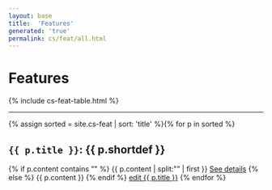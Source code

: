 ```yaml
---
layout: base
title:  'Features'
generated: 'true'
permalink: cs/feat/all.html
---
```


# Features

{% include cs-feat-table.html %}

----------

{% assign sorted = site.cs-feat | sort: 'title' %}{% for p in sorted %}
<a id="al-cs-feat/{{ p.title }}" class="al-dest"/>
<h2><code>{{ p.title }}</code>: {{ p.shortdef }}</h2>
{% if p.content contains "<!--details-->" %}    
{{ p.content | split:"<!--details-->" | first }}
<a href="{{ p.title }}" class="al-doc">See details</a>
{% else %}
{{ p.content }}
{% endif %}
<a href="{{ site.git_edit }}/{% if p.collection %}{{ p.relative_path }}{% else %}{{ p.path }}{% endif %}" target="#">edit {{ p.title }}</a>
{% endfor %}
